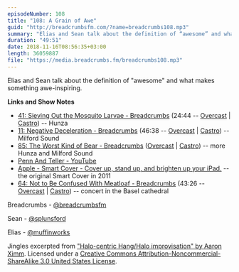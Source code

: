 ```yaml
---
episodeNumber: 108
title: "108: A Grain of Awe"
guid: "http://breadcrumbsfm.com/?name=breadcrumbs108.mp3"
summary: "Elias and Sean talk about the definition of “awesome” and what makes something awe-inspiring."
duration: "49:51"
date: 2018-11-16T08:56:35+03:00
length: 36059887
file: "https://media.breadcrumbs.fm/breadcrumbs108.mp3"
---
```

Elias and Sean talk about the definition of "awesome" and what makes something awe-inspiring.

**Links and Show Notes**

- [41: Sieving Out the Mosquito Larvae - Breadcrumbs](http://breadcrumbsfm.com/?name=breadcrumbs41.mp3) (24:44 -- [Overcast](https://overcast.fm/+LlyoxcaI4/24:44) | [Castro](https://castro.fm/episode/6GyiUy#24:44)) -- Hunza
- [11: Negative Deceleration - Breadcrumbs](http://breadcrumbsfm.com/?name=breadcrumbs11.mp3) (46:38 -- [Overcast](https://overcast.fm/+Llyp1aIF0/46:38) | [Castro](https://castro.fm/episode/sS6U5o#46:38)) -- Milford Sound
- [85: The Worst Kind of Bear - Breadcrumbs](http://breadcrumbsfm.com/?name=breadcrumbs85.mp3) ([Overcast](https://overcast.fm/+LlypaRoOU) | [Castro](https://castro.fm/episode/2smrNf)) -- more Hunza and Milford Sound
- [Penn And Teller - YouTube](https://youtu.be/bO3lO8Unav8)
- [Apple - Smart Cover - Cover up, stand up, and brighten up your iPad.](https://web.archive.org/web/20110328161003/http://www.apple.com/ipad/smart-cover/) -- the original Smart Cover in 2011
- [64: Not to Be Confused With Meatloaf - Breadcrumbs](http://breadcrumbsfm.com/?name=breadcrumbs64.mp3) (43:26 -- [Overcast](https://overcast.fm/+Llyq_4ERg/43:26) | [Castro](https://castro.fm/episode/eJuaNV#43:26)) -- concert in the Basel cathedral

Breadcrumbs - [@breadcrumbsfm](https://twitter.com/breadcrumbsfm)

Sean - [@splunsford](https://twitter.com/splunsford)

Elias - [@muffinworks](https://twitter.com/muffinworks)

Jingles excerpted from ["Halo-centric Hang/Halo improvisation" by Aaron Ximm](http://freemusicarchive.org/music/aaron_ximm/handpans_and_the_hang/). Licensed under a [Creative Commons Attribution-Noncommercial-ShareAlike 3.0 United States License](http://creativecommons.org/licenses/by-nc-sa/3.0/us/).